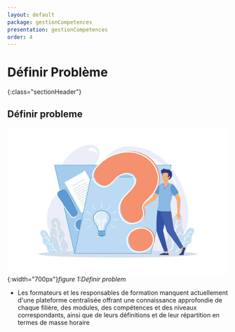 ```yaml
---
layout: default
package: gestionCompetences
presentation: gestionCompetences
order: 4
---
```


# Définir Problème
{:class="sectionHeader"}

<!-- new slide -->

## Définir probleme 

![Définir probleme](./images/definir-probleme.jpg){:width="700px"}*figure 1:Définir problem*


<!-- note -->

- Les formateurs et les responsables de formation manquent actuellement d'une plateforme centralisée offrant une connaissance approfondie de chaque filière, des modules, des compétences et des niveaux correspondants, ainsi que de leurs définitions et de leur répartition en termes de masse horaire

<!-- new slide -->

